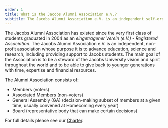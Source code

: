 ```yaml
---
order: 1
title: What is the Jacobs Alumni Association e.V.?
subtitle: The Jacobs Alumni Association e.V. is an independent self-organised Association of Jacobs Alumni. 
---
```


The Jacobs Alumni Association has existed since the very first class of students graduated in 2004 as an *eingetragener Verein (e.V.) - Registered Association*. 
The Jacobs Alumni Association e.V. is an independent, non-profit association whose purpose it is to advance education, science and research, including providing support to Jacobs students. 
The main goal of the Association is to be a steward of the Jacobs University vision and spirit throughout the world and to be able to give back to younger generations with time, expertise and financial resources.

The Alumni Association consists of: 
- Members (voters)
- Associated Members (non-voters)
- General Assembly (GA) (decision-making subset of members at a given time, usually convened at Homecoming every year) 
- Board (representative body that can make certain decisions) 

For full details please see our [Charter](/documents/charter/english/). 